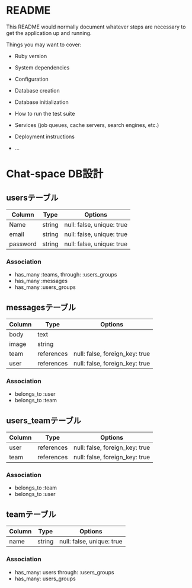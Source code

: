 # README

This README would normally document whatever steps are necessary to get the
application up and running.

Things you may want to cover:

* Ruby version

* System dependencies

* Configuration

* Database creation

* Database initialization

* How to run the test suite

* Services (job queues, cache servers, search engines, etc.)

* Deployment instructions

* ...

# Chat-space DB設計

## usersテーブル
|Column|Type|Options|
|------|----|-------|
|Name|string|null: false, unique: true|
|email|string|null: faise, unique: true|
|password|string|null: false, unique: true|

### Association
- has_many :teams, through: :users_groups
- has_many :messages
- has_many :users_groups

## messagesテーブル
|Column|Type|Options|
|------|----|-------|
|body|text||
|image|string||
|team|references|null: false, foreign_key: true|
|user|references|null: false, foreign_key: true|

### Association
- belongs_to :user 
- belongs_to :team

## users_teamテーブル
|Column|Type|Options|
|------|----|-------|
|user|references|null: false, foreign_key: true|
|team|references|null: false, foreign_key: true|

### Association
- belongs_to :team
- belongs_to :user

## teamテーブル
|Column|Type|Options|
|------|----|-------|
|name|string|null: false, unique: true|

### Association
- has_many: users through: :users_groups
- has_many: users_groups 